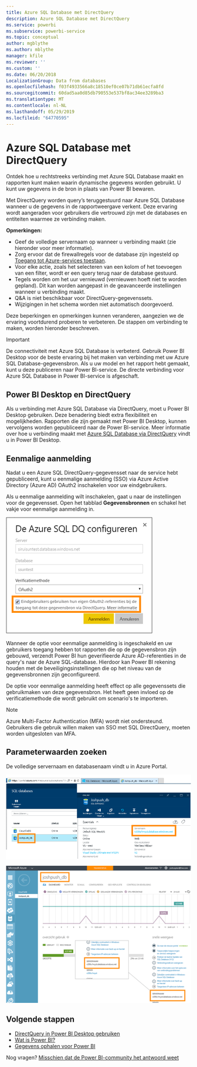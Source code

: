 ```yaml
---
title: Azure SQL Database met DirectQuery
description: Azure SQL Database met DirectQuery
ms.service: powerbi
ms.subservice: powerbi-service
ms.topic: conceptual
author: mgblythe
ms.author: mblythe
manager: kfile
ms.reviewer: ''
ms.custom: ''
ms.date: 06/20/2018
LocalizationGroup: Data from databases
ms.openlocfilehash: f03f4933566a8c18510ef0ce07b71db61ecfa8fd
ms.sourcegitcommit: 60dad5aa0d85db790553e537bf8ac34ee3289ba3
ms.translationtype: MT
ms.contentlocale: nl-NL
ms.lasthandoff: 05/29/2019
ms.locfileid: "64770595"
---
```

# <a name="azure-sql-database-with-directquery"></a>Azure SQL Database met DirectQuery

Ontdek hoe u rechtstreeks verbinding met Azure SQL Database maakt en rapporten kunt maken waarin dynamische gegevens worden gebruikt. U kunt uw gegevens in de bron in plaats van Power BI bewaren.

Met DirectQuery worden query’s teruggestuurd naar Azure SQL Database wanneer u de gegevens in de rapportweergave verkent. Deze ervaring wordt aangeraden voor gebruikers die vertrouwd zijn met de databases en entiteiten waarmee ze verbinding maken.

**Opmerkingen:**

* Geef de volledige servernaam op wanneer u verbinding maakt (zie hieronder voor meer informatie).
* Zorg ervoor dat de firewallregels voor de database zijn ingesteld op [Toegang tot Azure-services toestaan](https://msdn.microsoft.com/library/azure/ee621782.aspx).
* Voor elke actie, zoals het selecteren van een kolom of het toevoegen van een filter, wordt er een query terug naar de database gestuurd.
* Tegels worden om het uur vernieuwd (vernieuwen hoeft niet te worden gepland). Dit kan worden aangepast in de geavanceerde instellingen wanneer u verbinding maakt.
* Q&A is niet beschikbaar voor DirectQuery-gegevenssets.
* Wijzigingen in het schema worden niet automatisch doorgevoerd.

Deze beperkingen en opmerkingen kunnen veranderen, aangezien we de ervaring voortdurend proberen te verbeteren. De stappen om verbinding te maken, worden hieronder beschreven.

> [!Important]
> De connectiviteit met Azure SQL Database is verbeterd.  Gebruik Power BI Desktop voor de beste ervaring bij het maken van verbinding met uw Azure SQL Database-gegevensbron.  Als u uw model en het rapport hebt gemaakt, kunt u deze publiceren naar Power BI-service.  De directe verbinding voor Azure SQL Database in Power BI-service is afgeschaft.

## <a name="power-bi-desktop-and-directquery"></a>Power BI Desktop en DirectQuery

Als u verbinding met Azure SQL Database via DirectQuery, moet u Power BI Desktop gebruiken. Deze benadering biedt extra flexibiliteit en mogelijkheden. Rapporten die zijn gemaakt met Power BI Desktop, kunnen vervolgens worden gepubliceerd naar de Power BI-service. Meer informatie over hoe u verbinding maakt met [Azure SQL Database via DirectQuery](desktop-use-directquery.md) vindt u in Power BI Desktop.

## <a name="single-sign-on"></a>Eenmalige aanmelding

Nadat u een Azure SQL DirectQuery-gegevensset naar de service hebt gepubliceerd, kunt u eenmalige aanmelding (SSO) via Azure Active Directory (Azure AD) OAuth2 inschakelen voor uw eindgebruikers.

Als u eenmalige aanmelding wilt inschakelen, gaat u naar de instellingen voor de gegevensset. Open het tabblad **Gegevensbronnen** en schakel het vakje voor eenmalige aanmelding in.

![Het dialoogvenster Azure SQL DQ configureren](media/service-azure-sql-database-with-direct-connect/sso-dialog.png)

Wanneer de optie voor eenmalige aanmelding is ingeschakeld en uw gebruikers toegang hebben tot rapporten die op de gegevensbron zijn gebouwd, verzendt Power BI hun geverifieerde Azure AD-referenties in de query's naar de Azure SQL-database. Hierdoor kan Power BI rekening houden met de beveiligingsinstellingen die op het niveau van de gegevensbronnen zijn geconfigureerd.

De optie voor eenmalige aanmelding heeft effect op alle gegevenssets die gebruikmaken van deze gegevensbron. Het heeft geen invloed op de verificatiemethode die wordt gebruikt om scenario's te importeren.

> [!Note]
> Azure Multi-Factor Authentication (MFA) wordt niet ondersteund. Gebruikers die gebruik willen maken van SSO met SQL DirectQuery, moeten worden uitgesloten van MFA.

## <a name="finding-parameter-values"></a>Parameterwaarden zoeken

De volledige servernaam en databasenaam vindt u in Azure Portal.

![Nieuwe update van de Azure-poort](media/service-azure-sql-database-with-direct-connect/azureportnew_update.png)

![Azure portal-update](media/service-azure-sql-database-with-direct-connect/azureportal_update.png)

## <a name="next-steps"></a>Volgende stappen

* [DirectQuery in Power BI Desktop gebruiken](desktop-use-directquery.md)  
* [Wat is Power BI?](power-bi-overview.md)  
* [Gegevens ophalen voor Power BI](service-get-data.md)  

Nog vragen? [Misschien dat de Power BI-community het antwoord weet](http://community.powerbi.com/)
